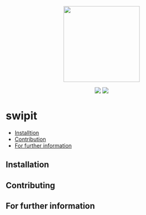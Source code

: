<p align="center">
  <img src="https://raw.githubusercontent.com/osama-mhmd/swipit/main/assets/logo.png" width="200" />
</p>
<p align="center">
  <img src="https://img.shields.io/badge/-ReactJs-61DAFB?logo=react&logoColor=white&style=for-the-badge" />
  <img src="https://img.shields.io/badge/Animations-8A2BE2" />
</p>

# swipit

- [Installtion](#installation)
- [Contribution](#contributing)
- [For further information](#for-further-information)

## Installation

## Contributing

## For further information

